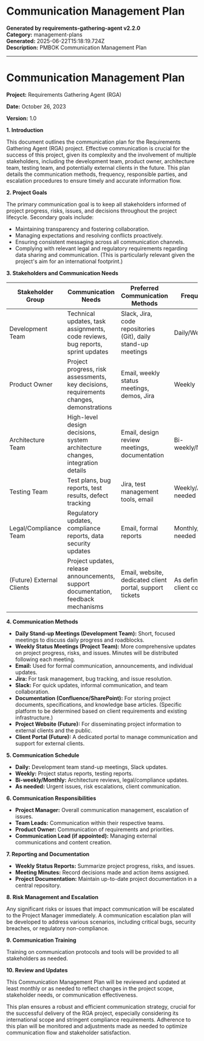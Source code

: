 # Communication Management Plan

**Generated by requirements-gathering-agent v2.2.0**  
**Category:** management-plans  
**Generated:** 2025-06-22T15:18:19.724Z  
**Description:** PMBOK Communication Management Plan

---

# Communication Management Plan

**Project:** Requirements Gathering Agent (RGA)

**Date:** October 26, 2023

**Version:** 1.0


**1. Introduction**

This document outlines the communication plan for the Requirements Gathering Agent (RGA) project.  Effective communication is crucial for the success of this project, given its complexity and the involvement of multiple stakeholders, including the development team, product owner, architecture team, testing team, and potentially external clients in the future. This plan details the communication methods, frequency, responsible parties, and escalation procedures to ensure timely and accurate information flow.

**2. Project Goals**

The primary communication goal is to keep all stakeholders informed of project progress, risks, issues, and decisions throughout the project lifecycle.  Secondary goals include:

* Maintaining transparency and fostering collaboration.
* Managing expectations and resolving conflicts proactively.
* Ensuring consistent messaging across all communication channels.
* Complying with relevant legal and regulatory requirements regarding data sharing and communication.  (This is particularly relevant given the project's aim for an international footprint.)

**3. Stakeholders and Communication Needs**

| Stakeholder Group          | Communication Needs                                                                     | Preferred Communication Methods                               | Frequency                               |
|---------------------------|-----------------------------------------------------------------------------------------|---------------------------------------------------------------|---------------------------------------|
| Development Team           | Technical updates, task assignments, code reviews, bug reports, sprint updates          | Slack, Jira, code repositories (Git), daily stand-up meetings | Daily/Weekly                             |
| Product Owner              | Project progress, risk assessments, key decisions, requirements changes, demonstrations | Email, weekly status meetings, demos, Jira                     | Weekly                                 |
| Architecture Team          | High-level design decisions, system architecture changes, integration details          | Email, design review meetings, documentation                   | Bi-weekly/Monthly                         |
| Testing Team              | Test plans, bug reports, test results, defect tracking                              | Jira, test management tools, email                              | Weekly/As needed                         |
| Legal/Compliance Team     | Regulatory updates, compliance reports, data security updates                         | Email, formal reports                                         | Monthly/As needed                         |
| (Future) External Clients | Project updates, release announcements, support documentation, feedback mechanisms      | Email, website, dedicated client portal, support tickets       | As defined in client contracts        |


**4. Communication Methods**

* **Daily Stand-up Meetings (Development Team):** Short, focused meetings to discuss daily progress and roadblocks.
* **Weekly Status Meetings (Project Team):**  More comprehensive updates on project progress, risks, and issues.  Minutes will be distributed following each meeting.
* **Email:** Used for formal communication, announcements, and individual updates.
* **Jira:**  For task management, bug tracking, and issue resolution.
* **Slack:** For quick updates, informal communication, and team collaboration.
* **Documentation (Confluence/SharePoint):**  For storing project documents, specifications, and knowledge base articles.  (Specific platform to be determined based on client requirements and existing infrastructure.)
* **Project Website (Future):**  For disseminating project information to external clients and the public.
* **Client Portal (Future):**  A dedicated portal to manage communication and support for external clients.


**5. Communication Schedule**

* **Daily:** Development team stand-up meetings, Slack updates.
* **Weekly:** Project status reports, testing reports.
* **Bi-weekly/Monthly:** Architecture reviews, legal/compliance updates.
* **As needed:**  Urgent issues, risk escalations, client communication.


**6. Communication Responsibilities**

* **Project Manager:** Overall communication management, escalation of issues.
* **Team Leads:** Communication within their respective teams.
* **Product Owner:**  Communication of requirements and priorities.
* **Communication Lead (if appointed):**  Managing external communications and content creation.


**7. Reporting and Documentation**

* **Weekly Status Reports:** Summarize project progress, risks, and issues.
* **Meeting Minutes:** Record decisions made and action items assigned.
* **Project Documentation:** Maintain up-to-date project documentation in a central repository.


**8. Risk Management and Escalation**

Any significant risks or issues that impact communication will be escalated to the Project Manager immediately.  A communication escalation plan will be developed to address various scenarios, including critical bugs, security breaches, or regulatory non-compliance.


**9. Communication Training**

Training on communication protocols and tools will be provided to all stakeholders as needed.


**10. Review and Updates**

This Communication Management Plan will be reviewed and updated at least monthly or as needed to reflect changes in the project scope, stakeholder needs, or communication effectiveness.


This plan ensures a robust and efficient communication strategy, crucial for the successful delivery of the RGA project, especially considering its international scope and stringent compliance requirements.  Adherence to this plan will be monitored and adjustments made as needed to optimize communication flow and stakeholder satisfaction.
